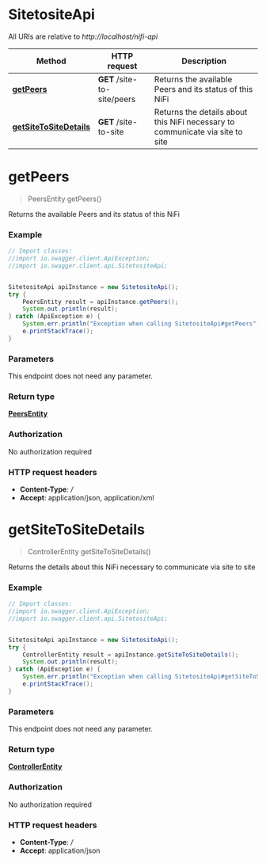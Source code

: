 # SitetositeApi

All URIs are relative to *http://localhost/nifi-api*

Method | HTTP request | Description
------------- | ------------- | -------------
[**getPeers**](SitetositeApi.md#getPeers) | **GET** /site-to-site/peers | Returns the available Peers and its status of this NiFi
[**getSiteToSiteDetails**](SitetositeApi.md#getSiteToSiteDetails) | **GET** /site-to-site | Returns the details about this NiFi necessary to communicate via site to site


<a name="getPeers"></a>
# **getPeers**
> PeersEntity getPeers()

Returns the available Peers and its status of this NiFi



### Example
```java
// Import classes:
//import io.swagger.client.ApiException;
//import io.swagger.client.api.SitetositeApi;


SitetositeApi apiInstance = new SitetositeApi();
try {
    PeersEntity result = apiInstance.getPeers();
    System.out.println(result);
} catch (ApiException e) {
    System.err.println("Exception when calling SitetositeApi#getPeers");
    e.printStackTrace();
}
```

### Parameters
This endpoint does not need any parameter.

### Return type

[**PeersEntity**](PeersEntity.md)

### Authorization

No authorization required

### HTTP request headers

 - **Content-Type**: *_/_*
 - **Accept**: application/json, application/xml

<a name="getSiteToSiteDetails"></a>
# **getSiteToSiteDetails**
> ControllerEntity getSiteToSiteDetails()

Returns the details about this NiFi necessary to communicate via site to site



### Example
```java
// Import classes:
//import io.swagger.client.ApiException;
//import io.swagger.client.api.SitetositeApi;


SitetositeApi apiInstance = new SitetositeApi();
try {
    ControllerEntity result = apiInstance.getSiteToSiteDetails();
    System.out.println(result);
} catch (ApiException e) {
    System.err.println("Exception when calling SitetositeApi#getSiteToSiteDetails");
    e.printStackTrace();
}
```

### Parameters
This endpoint does not need any parameter.

### Return type

[**ControllerEntity**](ControllerEntity.md)

### Authorization

No authorization required

### HTTP request headers

 - **Content-Type**: *_/_*
 - **Accept**: application/json


